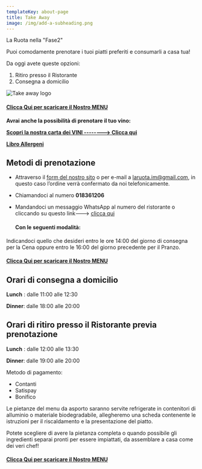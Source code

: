 ```yaml
---
templateKey: about-page
title: Take Away
image: /img/add-a-subheading.png
---
```

La Ruota nella "Fase2"

Puoi comodamente prenotare i tuoi piatti preferiti e consumarli a casa tua!

Da oggi avete queste opzioni:

1. Ritiro presso il Ristorante
2. Consegna a domicilio 

![Take away logo](/img/la-ruota-take-away.png)

#### **[Clicca Qui per scaricare il Nostro MENU](/img/la_ruota_takeaway.pdf)**





**Avrai anche la possibilità di prenotare il tuo vino:**

[](https://laruotaimperia.com/img/Allergeni_ruota.pdf)**[Scopri la nostra carta dei VINI --------> Clicca qui](https://www.laruotaimperia.it/img/carta_Vini2019.pdf)**

**[Libro Allergeni](https://laruotaimperia.com/img/Allergeni_ruota.pdf)**

## [](hattps://la_ruota.netlify.com/img/takeawayLa_ruota2.pdf)Metodi di prenotazione

* Attraverso il [form del nostro sito](/contatti) o per e-mail a [](mailto:info@laruotaimperia.com)laruota.im@gmail.com, in questo caso l’ordine verrà confermato da noi telefonicamente.
* Chiamandoci al numero **018361206**
* Mandandoci un messaggio WhatsApp al numero del ristorante o cliccando su questo link---> [clicca qui](https://wa.me/39018361206)

  ####  Con le seguenti modalità:

Indicandoci quello che desideri entro le ore 14:00 del giorno di consegna per la Cena oppure entro le 16:00 del giorno precedente per il Pranzo.

#### **[Clicca Qui per scaricare il Nostro MENU](/img/la_ruota_takeaway.pdf)**



## Orari di consegna a domicilio 

**Lunch** : dalle 11:00 alle 12:30 

**Dinner**: dalle 18:00 alle 20:00

## Orari di ritiro presso il Ristorante previa prenotazione

**Lunch** : dalle 12:00 alle 13:30

**Dinner**: dalle 19:00 alle 20:00

Metodo di pagamento:

* Contanti
* Satispay
* Bonifico

Le pietanze del menu da asporto saranno servite refrigerate in contenitori di alluminio o materiale biodegradabile, allegheremo una scheda contenente le istruzioni per il riscaldamento e la presentazione del piatto.

Potete scegliere di avere la pietanza completa o quando possibile gli ingredienti separai pronti per essere impiattati, da assemblare a casa come dei veri chef!

#### **[Clicca Qui per scaricare il Nostro MENU](/img/la_ruota_takeaway.pdf)**